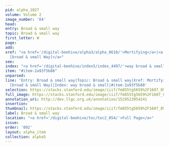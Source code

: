 ```yaml
---
pid: alpha_1027
volume: Volume 2
image_number: '64'
head: 
entry: Broad & small way
topic: Broad & small way
first_letter: W
page: 
add: 
xref: "<a href='/digital-beehive/alpha3/alpha_0610/'>Mortifying</a>|<a href='/digital-beehive/toc/toc2_443/'>4887
  [broad & small Way]</a>"
see: 
index: "<a href='/digital-beehive/index5/index_4497/'>way broad & small</a>"
item: "#item-2a93f5b88"
unparsed: 
line: 'Entry: Broad & small way|Topic: Broad & small way|Xref: Mortifying|Xref: 4887
  [broad & small Way]|Index: way broad & small|#item-2a93f5b88'
selection: https://stacks.stanford.edu/image/iiif/fm855tg5659%2F1607_0531/817,1517,2948,427/full/0/default.jpg
full_image: https://stacks.stanford.edu/image/iiif/fm855tg5659%2F1607_0531/full/full/0/default.jpg
annotation_uri: http://dev.llgc.org.uk/annotation/1529523954241
insertion: 
thumbnail: https://stacks.stanford.edu/image/iiif/fm855tg5659%2F1607_0531/817,1517,600,180/250,/0/default.jpg
label: Broad & small way
location: "<a href='/digital-beehive/toc/toc2_054/'>Full Page</a>"
issue: 
order: '092'
layout: alpha_item
collection: alpha5
---
```

